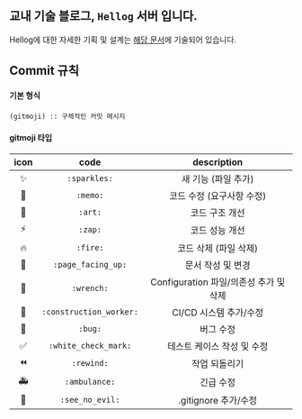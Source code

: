 ## 교내 기술 블로그, `Hellog` 서버 입니다.

Hellog에 대한 자세한 기획 및 설계는 [해당 문서](https://hellog.notion.site/Hellog-0a8a29fceb4d422ba793060c9e1062b5)에 기술되어 있습니다.

## Commit 규칙

#### 기본 형식

```
(gitmoji) :: 구체적인 커밋 메시지
```

#### gitmoji 타입

| icon |     code    |           description            |
|:---:|:--------:|:--------------------------------:|
| ✨   | `:sparkles:` |        새 기능 (파일 추가)            |
| 📝   |  `:memo:`    |     코드 수정 (요구사항 수정)    |
| 🎨   |   `:art:`    |     코드 구조 개선        |
| ⚡️    |    `:zap:`    |   코드 성능 개선        |
| 🔥   |    `:fire:`  |   코드 삭제 (파일 삭제)   |
| 📄 |    `:page_facing_up:`  |   문서 작성 및 변경    |
| 🔧 |  `:wrench:`      | Configuration 파일/의존성 추가 및 삭제 |
| 👷 |   `:construction_worker:`    |   CI/CD 시스템 추가/수정     |
| 🐛 |     `:bug:`    |         버그 수정               |
| ✅ |  `:white_check_mark:`   |      테스트 케이스 작성 및 수정    |
| ⏪ | `:rewind:` |            작업 되돌리기              |
| 🚑 |   `:ambulance:`    |          긴급 수정             |
| 🙈 | `:see_no_evil:`  | .gitignore 추가/수정 |
